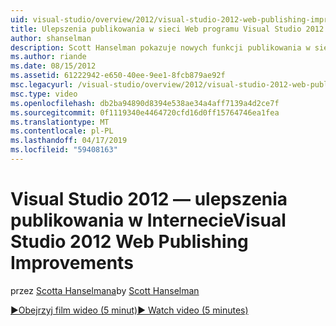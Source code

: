```yaml
---
uid: visual-studio/overview/2012/visual-studio-2012-web-publishing-improvements
title: Ulepszenia publikowania w sieci Web programu Visual Studio 2012 | Dokumentacja firmy Microsoft
author: shanselman
description: Scott Hanselman pokazuje nowych funkcji publikowania w sieci web w programie Visual Studio 2012.
ms.author: riande
ms.date: 08/15/2012
ms.assetid: 61222942-e650-40ee-9ee1-8fcb879ae92f
msc.legacyurl: /visual-studio/overview/2012/visual-studio-2012-web-publishing-improvements
msc.type: video
ms.openlocfilehash: db2ba94890d8394e538ae34a4aff7139a4d2ce7f
ms.sourcegitcommit: 0f1119340e4464720cfd16d0ff15764746ea1fea
ms.translationtype: MT
ms.contentlocale: pl-PL
ms.lasthandoff: 04/17/2019
ms.locfileid: "59408163"
---
```

# <a name="visual-studio-2012-web-publishing-improvements"></a><span data-ttu-id="88ef8-103">Visual Studio 2012 — ulepszenia publikowania w Internecie</span><span class="sxs-lookup"><span data-stu-id="88ef8-103">Visual Studio 2012 Web Publishing Improvements</span></span>

<span data-ttu-id="88ef8-104">przez [Scotta Hanselmana](https://github.com/shanselman)</span><span class="sxs-lookup"><span data-stu-id="88ef8-104">by [Scott Hanselman](https://github.com/shanselman)</span></span>

[<span data-ttu-id="88ef8-105">&#9654;Obejrzyj film wideo (5 minut)</span><span class="sxs-lookup"><span data-stu-id="88ef8-105">&#9654; Watch video (5 minutes)</span></span>](https://channel9.msdn.com/Blogs/ASP-NET-Site-Videos/visual-studio-2012-web-publishing-improvements)
